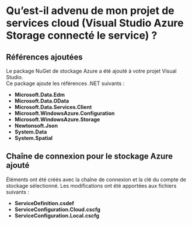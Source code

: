 <properties
    pageTitle="Qu’est-il arrivé à mon projet de service cloud ? | Microsoft Azure | Visual Studio de services connectés"
    description="Décrit ce qui se passe dans un projet de services cloud après que la connexion à un compte de stockage Azure à l’aide de Visual Studio de services connectés"
    services="storage"
    documentationCenter=""
    authors="TomArcher"
    manager="douge"
    editor=""/>

<tags
    ms.service="storage"
    ms.workload="web"
    ms.tgt_pltfrm="vs-what-happened"
    ms.devlang="na"
    ms.topic="article"
    ms.date="08/15/2016"
    ms.author="tarcher"/>

# <a name="what-happened-to-my-cloud-services-project-visual-studio-azure-storage-connected-service"></a>Qu’est-il advenu de mon projet de services cloud (Visual Studio Azure Storage connecté le service) ?

## <a name="references-added"></a>Références ajoutées

Le package NuGet de stockage Azure a été ajouté à votre projet Visual Studio.  
Ce package ajoute les références .NET suivants :

- **Microsoft.Data.Edm**
- **Microsoft.Data.OData**
- **Microsoft.Data.Services.Client**
- **Microsoft.WindowsAzure.Configuration**
- **Microsoft.WindowsAzure.Storage**
- **Newtonsoft.Json**
- **System.Data**
- **System.Spatial**

## <a name="connection-string-for-azure-storage-added"></a>Chaîne de connexion pour le stockage Azure ajouté
Éléments ont été créés avec la chaîne de connexion et la clé du compte de stockage sélectionné. Les modifications ont été apportées aux fichiers suivants :

- **ServiceDefinition.csdef**
- **ServiceConfiguration.Cloud.cscfg**
- **ServiceConfiguration.Local.cscfg**
